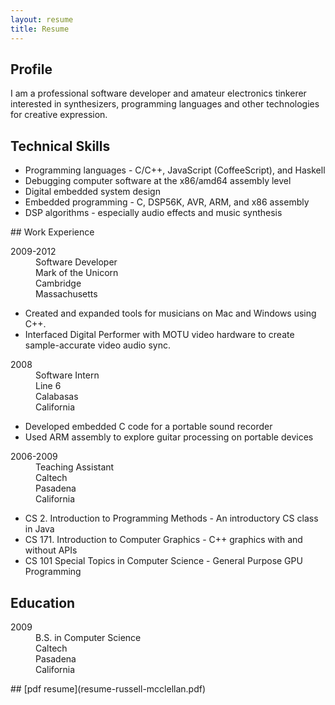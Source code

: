 ```yaml
---
layout: resume
title: Resume
---
```


<div class="resume-section">

## Profile

I am a professional software developer and amateur electronics tinkerer interested in synthesizers, programming languages and other technologies for creative expression. 

</div>

<div class = "resume-section">

## Technical Skills

 * Programming languages - C/C++, JavaScript (CoffeeScript), and Haskell
 * Debugging computer software at the x86/amd64 assembly level
 * Digital embedded system design
 * Embedded programming - C, DSP56K, AVR, ARM, and x86 assembly
 * DSP algorithms - especially audio effects and music synthesis

</div>

<div class="resume-section">
## Work Experience

<dl><dt>2009-2012</dt><dd>Software Developer<br/> Mark of the Unicorn</br> Cambridge</br> Massachusetts</dd></dl>

 * Created and expanded tools for musicians on Mac and Windows using C++.
 * Interfaced Digital Performer with MOTU video hardware to create sample-accurate video audio sync.

<dl><dt>2008</dt><dd>Software Intern<br/> Line 6<br/> Calabasas </br> California</dd></dl>

 * Developed embedded C code for a portable sound recorder
 * Used ARM assembly to explore guitar processing on portable devices
 

<dl><dt>2006-2009</dt><dd>Teaching Assistant<br/> Caltech<br/> Pasadena<br/> California</dd></dl>
 
 * CS 2. Introduction to Programming Methods - An introductory CS class in Java
 * CS 171. Introduction to Computer Graphics - C++ graphics with and without APIs
 * CS 101 Special Topics in Computer Science - General Purpose GPU Programming
</div>

<div class = "resume-section">

## Education

<dl><dt>2009</dt><dd>B.S. in Computer Science<br/> Caltech<br/> Pasadena<br/> California<br/></dd></dl>

</div>
<div class = "resume-section">
<div class = "pdflink">
## [pdf resume](resume-russell-mcclellan.pdf)
</div>
</div>

